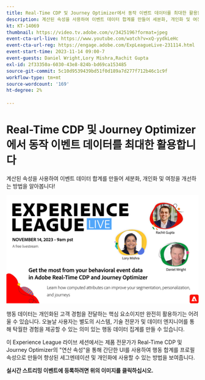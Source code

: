 ```yaml
---
title: Real-Time CDP 및 Journey Optimizer에서 동작 이벤트 데이터를 최대한 활용합니다
description: 계산된 속성을 사용하여 이벤트 데이터 합계를 만들어 세분화, 개인화 및 여정을 개선하는 방법을 알아봅니다!
kt: KT-14069
thumbnail: https://video.tv.adobe.com/v/3425196?format=jpeg
event-cta-url-live: https://www.youtube.com/watch?v=xQ-yydkLeHc
event-cta-url-reg: https://engage.adobe.com/ExpLeagueLive-231114.html
event-start-time: 2023-11-14 09:00-7
event-guests: Daniel Wright,Lory Mishra,Rachit Gupta
exl-id: 2f33350a-6030-43e8-824b-bd69ca153485
source-git-commit: 5c10d9539439bd51f0d189a7d277f712b46c1c9f
workflow-type: tm+mt
source-wordcount: '169'
ht-degree: 2%

---
```


# Real-Time CDP 및 Journey Optimizer에서 동작 이벤트 데이터를 최대한 활용합니다

계산된 속성을 사용하여 이벤트 데이터 합계를 만들어 세분화, 개인화 및 여정을 개선하는 방법을 알아봅니다!

[![ExL 라이브 2023년 9월 22일](assets/Nov14_2023_exl_live_WebBanner.jpg)](https://engage.adobe.com/ExpLeagueLive-231114.html)

행동 데이터는 개인화된 고객 경험을 전달하는 핵심 요소이지만 완전히 활용하기는 어려울 수 있습니다. 오늘날 사용자는 별도의 시스템, 기술 전문가 및 데이터 엔지니어를 통해 탁월한 경험을 제공할 수 있는 의미 있는 행동 데이터 집계를 만들 수 있습니다.

이 Experience League 라이브 세션에서는 제품 전문가가 Real-Time CDP 및 Journey Optimizer의 &quot;연산 속성&quot;을 통해 간단한 UI를 사용하여 행동 합계를 프로필 속성으로 만들어 향상된 세그멘테이션 및 개인화에 사용할 수 있는 방법을 보여줍니다.


**실시간 스트리밍 이벤트에 등록하려면 위의 이미지를 클릭하십시오.**

